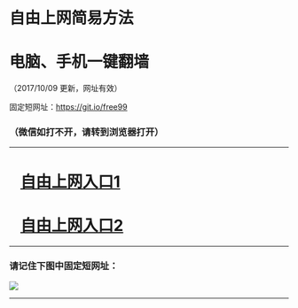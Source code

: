 ﻿# 自由上网简易方法

# 电脑、手机一键翻墙

（2017/10/09 更新，网址有效）

固定短网址：https://git.io/free99

### （微信如打不开，请转到浏览器打开）


***





# &nbsp;&nbsp; <a href="http://ft2341422115.fwq-tz-1001.info/fwqtz01.html?t=100900112223 " target="_blank">自由上网入口1</a>
# &nbsp;&nbsp; <a href="http://ft2018314464.fwq-tz-1002.info/fwqtz02.html?t=100900124873 " target="_blank">自由上网入口2</a>
***

### 请记住下图中固定短网址：

<img src="https://s3-us-west-2.amazonaws.com/fwq-1001/yjfq-20170905okok.png" /> 


***

